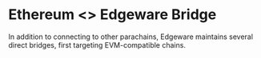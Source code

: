 # Ethereum &lt;&gt; Edgeware Bridge

In addition to connecting to other parachains, Edgeware maintains several direct bridges, first targeting EVM-compatible chains.
